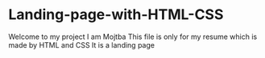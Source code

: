 # Landing-page-with-HTML-CSS
Welcome to my project
I am Mojtba
This file is only for my resume which is made by HTML and CSS
It is a landing page
